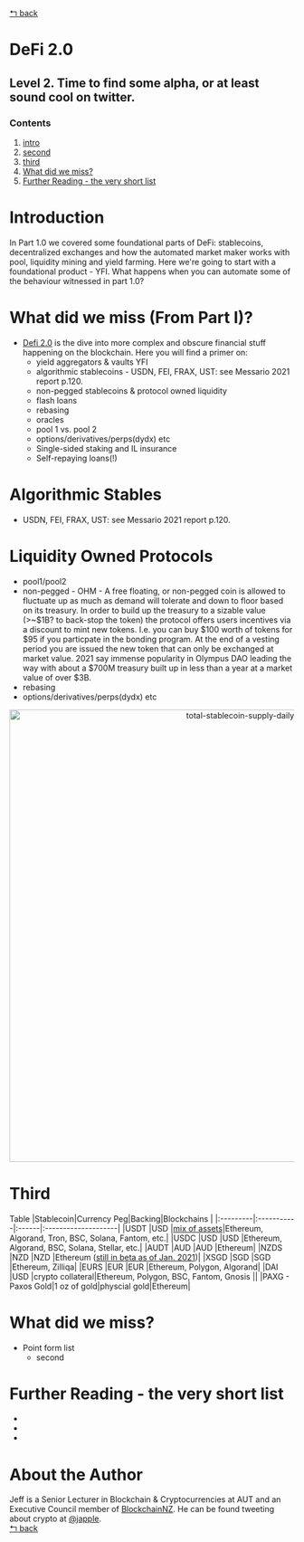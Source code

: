 [↰ back](https://github.com/millecodex/BlockchainNZ_education#readme)

# DeFi 2.0
## Level 2. Time to find some alpha, or at least sound cool on twitter.
### Contents
1. [intro](https://github.com/millecodex/BlockchainNZ_education/blob/main/articles/template.md#intro)
1. [second](https://github.com/millecodex/BlockchainNZ_education/blob/main/articles/template.md#second)
1. [third](https://github.com/millecodex/BlockchainNZ_education/blob/main/articles/template.md#third)
1. [What did we miss?](https://github.com/millecodex/BlockchainNZ_education/blob/main/articles/defi.md#what-did-we-miss)
1. [Further Reading - the very short list](https://github.com/millecodex/BlockchainNZ_education/blob/main/articles/defi.md#further-reading---the-very-short-list)

# Introduction
In Part 1.0 we covered some foundational parts of DeFi: stablecoins, decentralized exchanges and how the automated market maker works with pool, liquidity mining and yield farming. Here we're going to start with a foundational product - YFI. What happens when you can automate some of the behaviour witnessed in part 1.0?

# What did we miss (From Part I)?
* [Defi 2.0](https://github.com/millecodex/BlockchainNZ_education/blob/main/articles/defi2.md) is the dive into more complex and obscure financial stuff happening on the blockchain. Here you will find a primer on: 
  * yield aggregators & vaults YFI  
  * algorithmic stablecoins - USDN, FEI, FRAX, UST: see Messario 2021 report p.120.
  * non-pegged stablecoins & protocol owned liquidity
  * flash loans
  * rebasing
  * oracles
  * pool 1 vs. pool 2
  * options/derivatives/perps(dydx) etc 
  * Single-sided staking and IL insurance
  * Self-repaying loans(!)

# Algorithmic Stables 
* USDN, FEI, FRAX, UST: see Messario 2021 report p.120.

# Liquidity Owned Protocols
* pool1/pool2
* non-pegged - OHM - A free floating, or non-pegged coin is allowed to fluctuate up as much as demand will tolerate and down to floor based on its treasury. In order to build up the treasury to a sizable value (>~$1B? to back-stop the token) the protocol offers users incentives via a discount to mint new tokens. I.e. you can buy $100 worth of tokens for $95 if you particpate in the bonding program. At the end of a vesting period you are issued the new token that can only be exchanged at market value. 2021 say immense popularity in Olympus DAO leading the way with about a $700M treasury built up in less than a year at a market value of over $3B.
* rebasing
* options/derivatives/perps(dydx) etc 

<p align="center"><img width="800" alt="total-stablecoin-supply-daily" src="https://user-images.githubusercontent.com/39792005/147860382-00470018-aae5-46a7-8d7f-023a2b163a4f.png"></p>

# Third
Table
|Stablecoin|Currency Peg|Backing|Blockchains          |
|:---------|:-----------|:------|:--------------------|
|USDT      |USD      |[mix of assets](https://www.bloombergquint.com/business/tether-gives-more-details-on-assets-backing-crypto-stablecoin)|Ethereum, Algorand, Tron, BSC, Solana, Fantom, etc.|
|USDC      |USD         |USD          |Ethereum, Algorand, BSC, Solana, Stellar, etc.|
|AUDT      |AUD         |AUD          |Ethereum|
|NZDS      |NZD         |NZD          |Ethereum ([still in beta as of Jan. 2021](https://www.techemynt.com/))|
|XSGD      |SGD         |SGD          |Ethereum, Zilliqa|
|EURS      |EUR         |EUR          |Ethereum, Polygon, Algorand|
|DAI       |USD         |crypto collateral|Ethereum, Polygon, BSC, Fantom, Gnosis ||
|PAXG - Paxos Gold|1 oz of gold|physcial gold|Ethereum|

# What did we miss?
* Point form list
  * second

# Further Reading - the very short list
* []()
* []()
* []()

# About the Author
Jeff is a Senior Lecturer in Blockchain & Cryptocurrencies at AUT and an Executive Council member of [BlockchainNZ](https://blockchain.org.nz/). He can be found tweeting about crypto at [@japple](https://twitter.com/Japple).\
[↰ back](https://github.com/millecodex/BlockchainNZ_education#readme)

